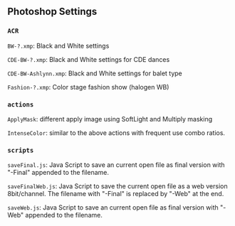 ## Photoshop Settings

### `ACR`
`BW-?.xmp`: Black and White settings

`CDE-BW-?.xmp`: Black and White settings for CDE dances

`CDE-BW-Ashlynn.xmp`: Black and White settings for balet type

`Fashion-?.xmp`: Color stage fashion show (halogen WB)

### `actions`

`ApplyMask`: different apply image using SoftLight and Multiply masking

`IntenseColor`: similar to the above actions with frequent use combo ratios.

### `scripts`

`saveFinal.js`: Java Script to save an current open file as final version
with "-Final" appended to the filename.

`saveFinalWeb.js`: Java Script to save the current open file as a web version
8bit/channel. The filename with "-Final" is replaced by "-Web" at the end.

`saveWeb.js`: Java Script to save an current open file as final version with
"-Web" appended to the filename.

